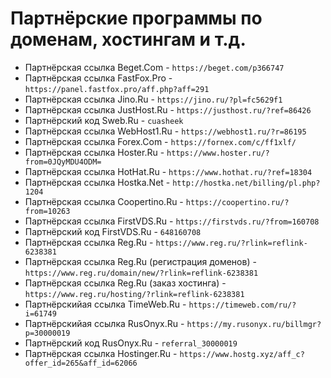 # Партнёрские программы по доменам, хостингам и т.д.

- Партнёрская ссылка Beget.Com - `https://beget.com/p366747`
- Партнёрская ссылка FastFox.Pro - `https://panel.fastfox.pro/aff.php?aff=291`
- Партнёрская ссылка Jino.Ru - `https://jino.ru/?pl=fc5629f1`
- Партнёрская ссылка JustHost.Ru - `https://justhost.ru/?ref=86426`
- Партнёрский код Sweb.Ru - `cuasheek`
- Партнёрская ссылка WebHost1.Ru - `https://webhost1.ru/?r=86195`
- Партнёрская ссылка Forex.Com - `https://fornex.com/c/ff1xlf/`
- Партнёрская ссылка Hoster.Ru - `https://www.hoster.ru/?from=0JQyMDU4ODM=`
- Партнёрская ссылка HotHat.Ru - `https://www.hothat.ru/?ref=18304`
- Партнёрская ссылка Hostka.Net - `http://hostka.net/billing/pl.php?1204`
- Партнёрская ссылка Coopertino.Ru - `https://coopertino.ru/?from=10263`
- Партнёрская ссылка FirstVDS.Ru - `https://firstvds.ru/?from=160708`
- Партнёрский код FirstVDS.Ru - `648160708`
- Партнёрская ссылка Reg.Ru - `https://www.reg.ru/?rlink=reflink-6238381`
- Партнёрская ссылка Reg.Ru (регистрация доменов) - `https://www.reg.ru/domain/new/?rlink=reflink-6238381`
- Партнёрская ссылка Reg.Ru (заказ хостинга) - `https://www.reg.ru/hosting/?rlink=reflink-6238381`
- Партнёрскийая ссылка TimeWeb.Ru - `https://timeweb.com/ru/?i=61749`
- Партнёрскийая ссылка RusOnyx.Ru - `https://my.rusonyx.ru/billmgr?p=30000019`
- Партнёрский код RusOnyx.Ru - `referral_30000019`
- Партнёрская ссылка Hostinger.Ru - `https://www.hostg.xyz/aff_c?offer_id=265&aff_id=62066`
